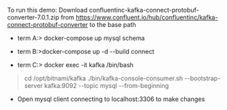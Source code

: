 To run this demo:
Download confluentinc-kafka-connect-protobuf-converter-7.0.1.zip from https://www.confluent.io/hub/confluentinc/kafka-connect-protobuf-converter to the base path

- term A:> docker-compose up mysql schema

- term B:>docker-compose up -d --build connect

- term C:> docker exec -it kafka /bin/bash
 > cd /opt/bitnami/kafka
 > ./bin/kafka-console-consumer.sh --bootstrap-server kafka:9092 --topic mysql --from-beginning


- Open mysql client connecting to localhost:3306 to make changes

